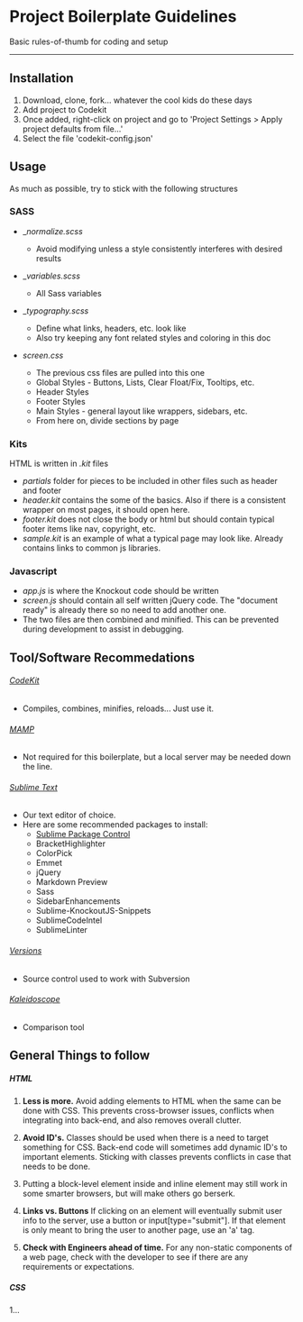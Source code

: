 # Project Boilerplate Guidelines

Basic rules-of-thumb for coding and setup

---

## Installation

1. Download, clone, fork... whatever the cool kids do these days
2. Add project to Codekit
3. Once added, right-click on project and go to 'Project Settings > Apply project defaults from file...'
4. Select the file 'codekit-config.json'

## Usage

As much as possible, try to stick with the following structures

### SASS

* __normalize.scss_
	* Avoid modifying unless a style consistently interferes with desired results

* __variables.scss_
	* All Sass variables

* __typography.scss_
	* Define what links, headers, etc. look like
	* Also try keeping any font related styles and coloring in this doc

* _screen.css_
	* The previous css files are pulled into this one
	* Global Styles - Buttons, Lists, Clear Float/Fix, Tooltips, etc.
	* Header Styles
	* Footer Styles
	* Main Styles - general layout like wrappers, sidebars, etc.
	* From here on, divide sections by page

### Kits

HTML is written in _.kit_ files

* _partials_ folder for pieces to be included in other files such as header and footer
* _header.kit_ contains the some of the basics. Also if there is a consistent wrapper on most pages, it should open here.
* _footer.kit_ does not close the body or html but should contain typical footer items like nav, copyright, etc.
* _sample.kit_ is an example of what a typical page may look like. Already contains links to common js libraries.

### Javascript

* _app.js_ is where the Knockout code should be written
* _screen.js_ should contain all self written jQuery code. The "document ready" is already there so no need to add another one.
* The two files are then combined and minified. This can be prevented during development to assist in debugging.


## Tool/Software Recommedations

###### [CodeKit](http://incident57.com/codekit/ "CodeKit")
* Compiles, combines, minifies, reloads... Just use it.

###### [MAMP](http://www.mamp.info/en/index.html "MAMP")
* Not required for this boilerplate, but a local server may be needed down the line.

###### [Sublime Text](http://www.sublimetext.com/ "Sublime Text")
* Our text editor of choice.
* Here are some recommended packages to install:
	* [Sublime Package Control](http://wbond.net/sublime_packages/package_control "Sublime Package Control")
	* BracketHighlighter
	* ColorPick
	* Emmet
	* jQuery
	* Markdown Preview
	* Sass
	* SidebarEnhancements
	* Sublime-KnockoutJS-Snippets
	* SublimeCodeIntel
	* SublimeLinter

###### [Versions](http://versionsapp.com/ "Versions")
* Source control used to work with Subversion

###### [Kaleidoscope](http://www.kaleidoscopeapp.com/ "Kaleidoscope")
* Comparison tool


## General Things to follow

##### HTML

1. **Less is more.** Avoid adding elements to HTML when the same can be done with CSS. This prevents cross-browser issues, conflicts when integrating into back-end, and also removes overall clutter.

2. **Avoid ID's.** Classes should be used when there is a need to target something for CSS. Back-end code will sometimes add dynamic ID's to important elements. Sticking with classes prevents conflicts in case that needs to be done.

3. Putting a block-level element inside and inline element may still work in some smarter browsers, but will make others go berserk.

4. **Links vs. Buttons** If clicking on an element will eventually submit user info to the server, use a button or input[type="submit"]. If that element is only meant to bring the user to another page, use an 'a' tag.

5. **Check with Engineers ahead of time.** For any non-static components of a web page, check with the developer to see if there are any requirements or expectations.

##### CSS

1...
